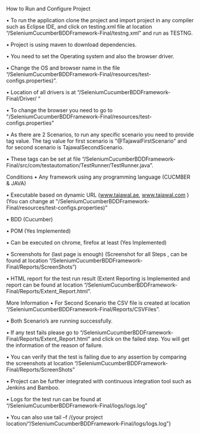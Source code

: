 How to Run and Configure Project


•	To run the application clone the project and import project in any compiler such as Eclipse IDE, and click on testing.xml file at location “/SeleniumCucumberBDDFramework-Final/testng.xml” and run as TESTNG.

•	Project is using maven to download dependencies.

•	You need to set the Operating system and also the browser driver.

•	Change the OS and browser name in the file “/SeleniumCucumberBDDFramework-Final/resources/test-configs.properties)”.

•	Location of all drivers is at “/SeleniumCucumberBDDFramework-Final/Driver/ “

•	To change the browser you need to go to "/SeleniumCucumberBDDFramework-Final/resources/test-configs.properties” 

•	As there are 2 Scenarios, to run any specific scenario you need to provide tag value. The tag value for first scenario is "@TajawalFirstScenario" and for second scenario is TajawalSecondScenario. 

•	These tags can be set at file “/SeleniumCucumberBDDFramework-Final/src/com/testautomation/TestRunner/TestRunner.java”.


Conditions
•	Any framework using any programming language (CUCMBER & JAVA)

•	Executable based on dynamic URL (www.tajawal.ae, www.tajawal.com )  (You can change at "/SeleniumCucumberBDDFramework-Final/resources/test-configs.properties)”

•	BDD (Cucumber)

•	POM (Yes Implemented)

•	Can be executed on chrome, firefox at least (Yes Implemented)

•	Screenshots for (last page is enough) (Screenshot for all Steps , can be found at location “/SeleniumCucumberBDDFramework-Final/Reports/ScreenShots”)

•	HTML report for the test run result (Extent Reporting is Implemented and report can be found at location “/SeleniumCucumberBDDFramework-Final/Reports/Extent_Report.html”.


More Information
•	For Second Scenario the CSV file is created at location “/SeleniumCucumberBDDFramework-Final/Reports/CSVFiles”.

•	Both Scenario’s are running successfully.

•	If any test fails please go to “/SeleniumCucumberBDDFramework-Final/Reports/Extent_Report.html” and click on the failed step. You will get the information of the reason of failure.

•	You can verify that the test is failing due to any assertion by comparing the screenshots at location “/SeleniumCucumberBDDFramework-Final/Reports/ScreenShots”

•	Project can be further integrated with continuous integration tool such as Jenkins and Bamboo.

•	Logs for the test run can be found at “/SeleniumCucumberBDDFramework-Final/logs/logs.log”

•	You can also use tail –f /{your project location/“/SeleniumCucumberBDDFramework-Final/logs/logs.log”}

